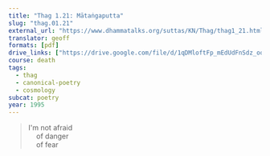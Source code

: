 ```yaml
---
title: "Thag 1.21: Mātaṅgaputta"
slug: "thag.01.21"
external_url: "https://www.dhammatalks.org/suttas/KN/Thag/thag1_21.html"
translator: geoff
formats: [pdf]
drive_links: ["https://drive.google.com/file/d/1qDMloftFp_mEdUdFnSdz_oq8PGMVqPtF/view?usp=drivesdk"]
course: death
tags:
  - thag
  - canonical-poetry
  - cosmology
subcat: poetry
year: 1995
---
```


> I'm not afraid  
&nbsp;&nbsp;&nbsp;&nbsp;of danger  
&nbsp;&nbsp;&nbsp;&nbsp;of fear
